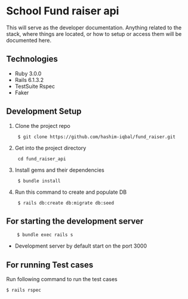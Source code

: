 # School Fund raiser api

This will serve as the developer documentation. Anything related to the stack, where things are located, or how to setup or access them will be documented here.

## Technologies

* Ruby 3.0.0
* Rails  6.1.3.2
* TestSuite Rspec
* Faker

## Development Setup

1. Clone the project repo

        $ git clone https://github.com/hashim-iqbal/fund_raiser.git

2. Get into the project directory

        cd fund_raiser_api

3. Install gems and their dependencies

        $ bundle install

4. Run this command to create and populate DB
    
        $ rails db:create db:migrate db:seed

## For starting the development server

        $ bundle exec rails s

* Development server by default start on the port 3000

## For running Test cases

Run following command to run the test cases

    $ rails rspec
